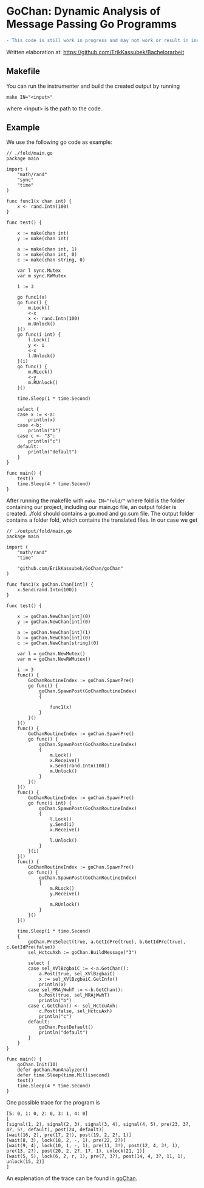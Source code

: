 # GoChan: Dynamic Analysis of Message Passing Go Programms

```diff 
- This code is still work in progress and may not work or result in incorrect behavior!
```

Written elaboration at: https://github.com/ErikKassubek/Bachelorarbeit

## Makefile 
You can run the instrumenter and build the created output by running
```
make IN="<input>"
```
where \<input> is the path to the code.

## Example
We use the following go code as example:
```
// ./fold/main.go
package main

import (
	"math/rand"
	"sync"
	"time"
)

func func1(x chan int) {
	x <- rand.Intn(100)
}

func test() {

	x := make(chan int)
	y := make(chan int)

	a := make(chan int, 1)
	b := make(chan int, 0)
	c := make(chan string, 0)

	var l sync.Mutex
	var m sync.RWMutex

	i := 3

	go func1(x)
	go func() {
		m.Lock()
		<-x
		x <- rand.Intn(100)
		m.Unlock()
	}()
	go func(i int) {
		l.Lock()
		y <- i
		<-x
		l.Unlock()
	}(i)
	go func() {
		m.RLock()
		<-y
		m.RUnlock()
	}()

	time.Sleep(1 * time.Second)

	select {
	case x := <-a:
		println(x)
	case <-b:
		println("b")
	case c <- "3":
		println("c")
	default:
		println("default")
	}
}

func main() {
	test()
	time.Sleep(4 * time.Second)
}
```
After running the makefile with
```make IN="fold/"```
where fold is the folder containing our project, including our main.go file, an output folder is created.
./fold should contains a go.mod and go.sum file.
The output folder contains a folder fold, which contains the translated files.
In our case we get 
```
// ./output/fold/main.go
package main

import (
	"math/rand"
	"time"

	"github.com/ErikKassubek/GoChan/goChan"
)

func func1(x goChan.Chan[int]) {
	x.Send(rand.Intn(100))
}

func test() {

	x := goChan.NewChan[int](0)
	y := goChan.NewChan[int](0)

	a := goChan.NewChan[int](1)
	b := goChan.NewChan[int](0)
	c := goChan.NewChan[string](0)

	var l = goChan.NewMutex()
	var m = goChan.NewRWMutex()

	i := 3
	func() {
		GoChanRoutineIndex := goChan.SpawnPre()
		go func() {
			goChan.SpawnPost(GoChanRoutineIndex)
			{

				func1(x)
			}
		}()
	}()
	func() {
		GoChanRoutineIndex := goChan.SpawnPre()
		go func() {
			goChan.SpawnPost(GoChanRoutineIndex)
			{
				m.Lock()
				x.Receive()
				x.Send(rand.Intn(100))
				m.Unlock()
			}
		}()
	}()
	func() {
		GoChanRoutineIndex := goChan.SpawnPre()
		go func(i int) {
			goChan.SpawnPost(GoChanRoutineIndex)
			{
				l.Lock()
				y.Send(i)
				x.Receive()

				l.Unlock()
			}
		}(i)
	}()
	func() {
		GoChanRoutineIndex := goChan.SpawnPre()
		go func() {
			goChan.SpawnPost(GoChanRoutineIndex)
			{
				m.RLock()
				y.Receive()

				m.RUnlock()
			}
		}()
	}()

	time.Sleep(1 * time.Second)
	{
		goChan.PreSelect(true, a.GetIdPre(true), b.GetIdPre(true), c.GetIdPre(false))
		sel_HctcuAxh := goChan.BuildMessage("3")

		select {
		case sel_XVlBzgbaiC := <-a.GetChan():
			a.Post(true, sel_XVlBzgbaiC)
			x := sel_XVlBzgbaiC.GetInfo()
			println(x)
		case sel_MRAjWwhT := <-b.GetChan():
			b.Post(true, sel_MRAjWwhT)
			println("b")
		case c.GetChan() <- sel_HctcuAxh:
			c.Post(false, sel_HctcuAxh)
			println("c")
		default:
			goChan.PostDefault()
			println("default")
		}
	}
}

func main() {
	goChan.Init(10)
	defer goChan.RunAnalyzer()
	defer time.Sleep(time.Millisecond)
	test()
	time.Sleep(4 * time.Second)
}
```
One possible trace for the program is
```
[5: 0, 1: 0, 2: 0, 3: 1, 4: 0]
[
[signal(1, 2), signal(2, 3), signal(3, 4), signal(4, 5), pre(23, 3?, 4?, 5!, default), post(24, default)]
[wait(16, 2), pre(17, 2!), post(19, 2, 2!, 1)]
[wait(8, 3), lock(18, 2, -, 1), pre(22, 2?)]
[wait(9, 4), lock(10, 1, -, 1), pre(11, 3!), post(12, 4, 3!, 1), pre(13, 2?), post(20, 2, 2?, 17, 1), unlock(21, 1)]
[wait(5, 5), lock(6, 2, r, 1), pre(7, 3?), post(14, 4, 3?, 11, 1), unlock(15, 2)]
]
```

An explenation of the trace can be found in [goChan](https://github.com/ErikKassubek/GoChan/tree/main/goChan).
